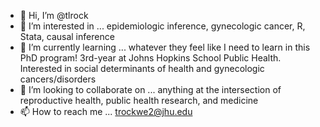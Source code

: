 - 👋 Hi, I’m @tlrock
- 👀 I’m interested in ... epidemiologic inference, gynecologic cancer, R, Stata, causal inference
- 🌱 I’m currently learning ... whatever they feel like I need to learn in this PhD program! 3rd-year at Johns Hopkins School Public Health. Interested in social determinants of health and gynecologic cancers/disorders
- 💞️ I’m looking to collaborate on ... anything at the intersection of reproductive health, public health research, and medicine
- 📫 How to reach me ... trockwe2@jhu.edu

<!---
tlrock/tlrock is a ✨ special ✨ repository because its `README.md` (this file) appears on your GitHub profile.
You can click the Preview link to take a look at your changes.
--->
